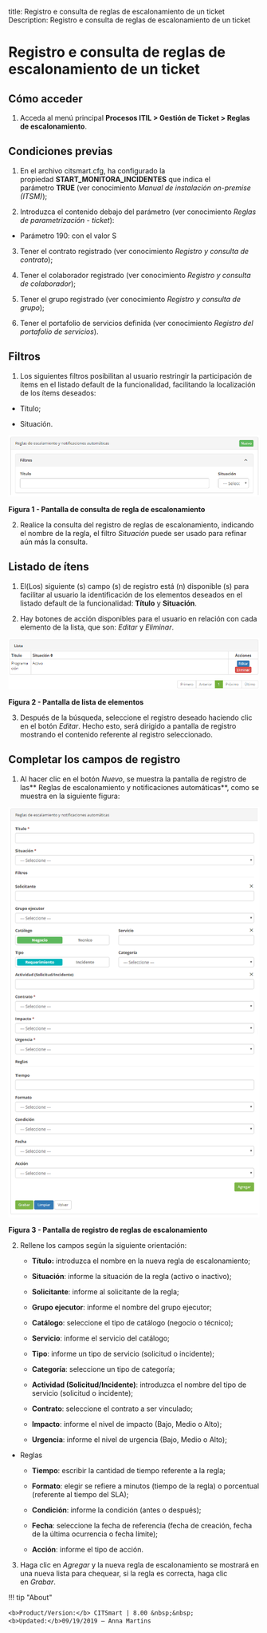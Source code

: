 title: Registro e consulta de reglas de escalonamiento de un ticket
Description: Registro e consulta de reglas de escalonamiento de un ticket

# Registro e consulta de reglas de escalonamiento de un ticket

Cómo acceder
------------

1.  Acceda al menú principal **Procesos ITIL > Gestión de Ticket > Reglas de
    escalonamiento**.

Condiciones previas
-------------------

1.  En el archivo citsmart.cfg, ha configurado la
    propiedad **START_MONITORA_INCIDENTES** que indica el
    parámetro **TRUE** (ver conocimiento *Manual de instalación on-premise
    (ITSM)*);

2.  Introduzca el contenido debajo del parámetro (ver conocimiento *Reglas de
    parametrización - ticket*):

   -   Parámetro 190: con el valor S

3.  Tener el contrato registrado (ver conocimiento *Registro y consulta de
    contrato*);

4.  Tener el colaborador registrado (ver conocimiento *Registro y consulta de
    colaborador*);

5.  Tener el grupo registrado (ver conocimiento *Registro y consulta de grupo*);

6.  Tener el portafolio de servicios definida (ver conocimiento *Registro del
    portafolio de servicios*).

Filtros
-------

1.  Los siguientes filtros posibilitan al usuario restringir la participación de
    ítems en el listado default de la funcionalidad, facilitando la localización
    de los ítems deseados:

   -   Título;

   -   Situación.

   ![escalonamento](images/escalation-rule1.png)
   
   **Figura 1 - Pantalla de consulta de regla de escalonamiento**

2.  Realice la consulta del registro de reglas de escalonamiento, indicando el
    nombre de la regla, el filtro *Situación* puede ser usado para refinar aún
    más la consulta.

Listado de ítens
----------------

1.  El(Los) siguiente (s) campo (s) de registro está (n) disponible (s) para
    facilitar al usuario la identificación de los elementos deseados en el
    listado default de la funcionalidad: **Título** y **Situación**.

2.  Hay botones de acción disponibles para el usuario en relación con cada
    elemento de la lista, que son: *Editar* y *Eliminar*.

   ![escalonamento](images/escalation-rule2.png)
   
   **Figura 2 - Pantalla de lista de elementos**

3.  Después de la búsqueda, seleccione el registro deseado haciendo clic en el
    botón *Editar*. Hecho esto, será dirigido a pantalla de registro mostrando
    el contenido referente al registro seleccionado.

Completar los campos de registro
--------------------------------

1.  Al hacer clic en el botón *Nuevo*, se muestra la pantalla de registro de
    las** Reglas de escalonamiento y notificaciones automáticas**, como se
    muestra en la siguiente figura:

   ![escalonamento](images/escalation-rule3.png)
   
   **Figura 3 - Pantalla de registro de reglas de escalonamiento**

2.  Rellene los campos según la siguiente orientación:

      -   **Título:** introduzca el nombre en la nueva regla de escalonamiento;

      -   **Situación**: informe la situación de la regla (activo o inactivo);

      -   **Solicitante**: informe al solicitante de la regla;

      -   **Grupo ejecutor**: informe el nombre del grupo ejecutor;

      -   **Catálogo**: seleccione el tipo de catálogo (negocio o técnico);

      -   **Servicio**: informe el servicio del catálogo;

      -   **Tipo**: informe un tipo de servicio (solicitud o incidente);

      -   **Categoría**: seleccione un tipo de categoría;

      -   **Actividad (Solicitud/Incidente)**: introduzca el nombre del tipo de
    servicio (solicitud o incidente);

      -   **Contrato**: seleccione el contrato a ser vinculado;

      -   **Impacto**: informe el nivel de impacto (Bajo, Medio o Alto);

      -   **Urgencia**: informe el nivel de urgencia (Bajo, Medio o Alto);

   -   Reglas

       -   **Tiempo**: escribir la cantidad de tiempo referente a la regla;

       -   **Formato**: elegir se refiere a minutos (tiempo de la regla) o porcentual (referente al tiempo del SLA);

       -   **Condición**: informe la condición (antes o después);

       -   **Fecha**: seleccione la fecha de referencia (fecha de creación, fecha de la  última ocurrencia o fecha límite);

       -   **Acción**: informe el tipo de acción.

3.  Haga clic en *Agregar* y la nueva regla de escalonamiento se mostrará en una
    nueva lista para chequear, si la regla es correcta, haga clic en *Grabar*.


[1]:/es-es/citsmart-platform-7/get-started/installation.html
[2]:/es-es/citsmart-platform-7/plataform-administration/parameters-list/parametrizaion-ticket.html
[3]:/es-es/citsmart-platform-7/additional-features/contract-management/use/register-contract.html
[4]:/es-es/citsmart-platform-7/initial-settings/access-settings/user/employee.html
[5]:/es-es/citsmart-platform-7/initial-settings/access-settings/user/group.html
[6]:/es-es/citsmart-platform-7/processes/portfolio-and-catalog/register.html



!!! tip "About"

    <b>Product/Version:</b> CITSmart | 8.00 &nbsp;&nbsp;
    <b>Updated:</b>09/19/2019 – Anna Martins
